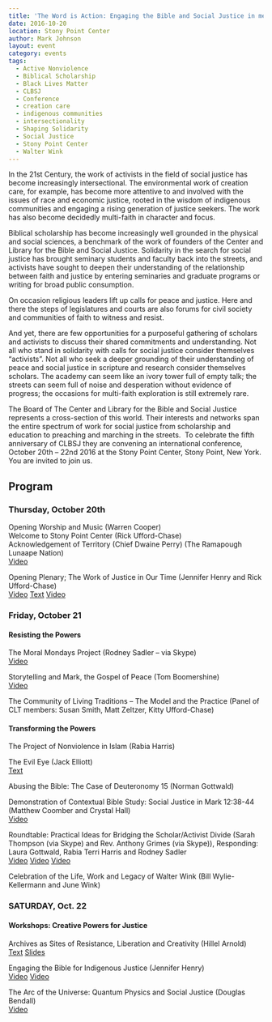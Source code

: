 ```yaml
---
title: 'The Word is Action: Engaging the Bible and Social Justice in memory of Walter Wink'
date: 2016-10-20
location: Stony Point Center
author: Mark Johnson
layout: event
category: events
tags:
  - Active Nonviolence
  - Biblical Scholarship
  - Black Lives Matter
  - CLBSJ
  - Conference
  - creation care
  - indigenous communities
  - intersectionality
  - Shaping Solidarity
  - Social Justice
  - Stony Point Center
  - Walter Wink
---
```

In the 21st Century, the work of activists in the field of social justice has become increasingly intersectional. The environmental work of creation care, for example, has become more attentive to and involved with the issues of race and economic justice, rooted in the wisdom of indigenous communities and engaging a rising generation of justice seekers. The work has also become decidedly multi-faith in character and focus.

Biblical scholarship has become increasingly well grounded in the physical and social sciences, a benchmark of the work of founders of the Center and Library for the Bible and Social Justice. Solidarity in the search for social justice has brought seminary students and faculty back into the streets, and activists have sought to deepen their understanding of the relationship between faith and justice by entering seminaries and graduate programs or writing for broad public consumption.

On occasion religious leaders lift up calls for peace and justice. Here and there the steps of legislatures and courts are also forums for civil society and communities of faith to witness and resist.

And yet, there are few opportunities for a purposeful gathering of scholars and activists to discuss their shared commitments and understanding. Not all who stand in solidarity with calls for social justice consider themselves “activists”. Not all who seek a deeper grounding of their understanding of peace and social justice in scripture and research consider themselves scholars. The academy can seem like an ivory tower full of empty talk; the streets can seem full of noise and desperation without evidence of progress; the occasions for multi-faith exploration is still extremely rare.

The Board of The Center and Library for the Bible and Social Justice represents a cross-section of this world. Their interests and networks span the entire spectrum of work for social justice from scholarship and education to preaching and marching in the streets.  To celebrate the fifth anniversary of CLBSJ they are convening an international conference, October 20th – 22nd 2016 at the Stony Point Center, Stony Point, New York.  You are invited to join us.

## Program

### Thursday, October 20th

Opening Worship and Music (Warren Cooper)  
Welcome to Stony Point Center (Rick Ufford-Chase)  
Acknowledgement of Territory (Chief Dwaine Perry) (The Ramapough Lunaape Nation)  
<a class="button tiny " href="https://www.youtube.com/watch?v=Psyzqq3Udio">Video</a>

Opening Plenary; The Work of Justice in Our Time (Jennifer Henry and Rick Ufford-Chase)  
<a class="button tiny" href="https://www.youtube.com/watch?v=RUgp1aN07bA">Video</a>
<a class="button tiny secondary" href="{{site.url}}/resources/henry-plenary.pdf">Text</a>
<a class="button tiny" href="https://www.youtube.com/watch?v=0MXdmt0gtfo">Video</a>

### Friday, October 21

#### Resisting the Powers

The Moral Mondays Project (Rodney Sadler – via Skype)  
<a class="button tiny " href="https://www.youtube.com/watch?v=TQTz5n68Y98">Video</a>

Storytelling and Mark, the Gospel of Peace (Tom Boomershine)  
<a class="button tiny " href="https://www.youtube.com/watch?v=S0A9GukyN4o">Video</a>

The Community of Living Traditions – The Model and the Practice (Panel of CLT members: Susan Smith, Matt Zeltzer, Kitty Ufford-Chase)

#### Transforming the Powers

The Project of Nonviolence in Islam (Rabia Harris)

The Evil Eye (Jack Elliott)  
<a class="button tiny secondary" href="{{site.url}}/resources/elliott-evil-eye.pdf">Text</a>

Abusing the Bible: The Case of Deuteronomy 15 (Norman Gottwald)

Demonstration of Contextual Bible Study: Social Justice in Mark 12:38-44 (Matthew Coomber and Crystal Hall)  
<a class="button tiny " href="https://www.youtube.com/watch?v=hc5gRED9LVY">Video</a>

Roundtable: Practical Ideas for Bridging the Scholar/Activist Divide (Sarah Thompson (via Skype) and Rev. Anthony Grimes (via Skype)), Responding: Laura Gottwald, Rabia Terri Harris and Rodney Sadler  
<a class="button tiny " href="https://www.youtube.com/watch?v=OdHEXAxGoWY">Video</a>
<a class="button tiny " href="https://youtu.be/cnB4KL5L69M">Video</a>
<a class="button tiny " href="https://youtu.be./uYwnxlFXI7s">Video</a>

Celebration of the Life, Work and Legacy of Walter Wink (Bill Wylie-Kellermann and June Wink)

### SATURDAY, Oct. 22

#### Workshops: Creative Powers for Justice

Archives as Sites of Resistance, Liberation and Creativity (Hillel Arnold)  
<a class="button tiny secondary" href="http://hillelarnold.com/blog/2016/10/archives-as-sites-of-resistance-liberation-and-creativity/">Text</a>
<a class="button tiny secondary" href="http://hillelarnold.com/clbsj-archives/">Slides</a>

Engaging the Bible for Indigenous Justice (Jennifer Henry)  
<a class="button tiny " href="https://www.youtube.com/watch?v=4GWLqzLUrDM">Video</a>
<a class="button tiny " href="https://www.youtube.com/watch?v=Dnlhb4bcon4">Video</a>

The Arc of the Universe: Quantum Physics and Social Justice (Douglas Bendall)  
<a class="button tiny " href="https://www.youtube.com/watch?v=E6gHlJDksc8">Video</a>
